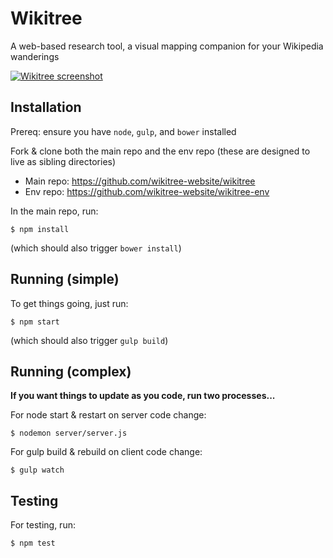Wikitree
===========
A web-based research tool, a visual mapping companion for your Wikipedia wanderings

[![Wikitree screenshot](http://i.imgur.com/16H2cSY.png)](https://wikitree.website/)

## Installation

Prereq: ensure you have `node`, `gulp`, and `bower` installed

Fork & clone both the main repo and the env repo (these are designed to live as sibling directories)
- Main repo: https://github.com/wikitree-website/wikitree
- Env repo: https://github.com/wikitree-website/wikitree-env

In the main repo, run:
```
$ npm install
```
(which should also trigger `bower install`)

## Running (simple)

To get things going, just run:
```
$ npm start
```
(which should also trigger `gulp build`)

## Running (complex)

**If you want things to update as you code, run two processes...**

For node start & restart on server code change:
```
$ nodemon server/server.js
```

For gulp build & rebuild on client code change:
```
$ gulp watch
```

## Testing

For testing, run:
```
$ npm test
```



